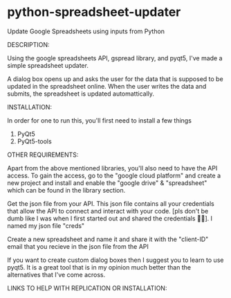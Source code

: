 # python-spreadsheet-updater
Update Google Spreadsheets using inputs from Python

DESCRIPTION:

Using the google spreadsheets API, gspread library, and pyqt5, I've made a simple spreadsheet updater.

A dialog box opens up and asks the user for the data that is supposed to be updated in the spreadsheet online. When the user writes the data and submits, the spreadsheet is updated automattically. 

INSTALLATION:

In order for one to run this, you'll first need to install a few things

1. PyQt5
2. PyQt5-tools

OTHER REQUIREMENTS:

Apart from the above mentioned libraries, you'll also need to have the API access. To gain the access, go to the "google cloud platform" and create a new project and install and enable the "google drive" & "spreadsheet" which can be found in the library section.

Get the json file from your API. This json file contains all your credentials that allow the API to connect and interact with your code. [pls don't be dumb like I was when I first started out and shared the credentials 🤦‍♀️]. I named my json file "creds"

Create a new spreadsheet and name it and share it with the "client-ID" email that you recieve in the json file from the API



If you want to create custom dialog boxes then I suggest you to learn to use pyqt5. It is a great tool that is in my opinion much better than the alternatives that I've come across.

LINKS TO HELP WITH REPLICATION OR INSTALLATION:

